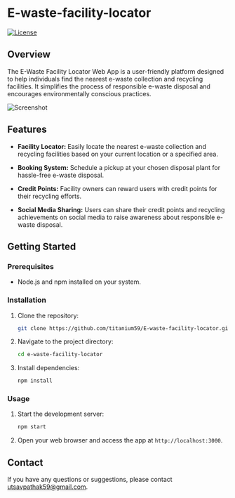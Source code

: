 # E-waste-facility-locator

[![License](https://img.shields.io/badge/License-MIT-blue.svg)](https://opensource.org/licenses/MIT)

## Overview

The E-Waste Facility Locator Web App is a user-friendly platform designed to help individuals find the nearest e-waste collection and recycling facilities. It simplifies the process of responsible e-waste disposal and encourages environmentally conscious practices.

![Screenshot](screenshot.png)

## Features

- **Facility Locator:** Easily locate the nearest e-waste collection and recycling facilities based on your current location or a specified area.

- **Booking System:** Schedule a pickup at your chosen disposal plant for hassle-free e-waste disposal.

- **Credit Points:** Facility owners can reward users with credit points for their recycling efforts.

- **Social Media Sharing:** Users can share their credit points and recycling achievements on social media to raise awareness about responsible e-waste disposal.

## Getting Started

### Prerequisites

- Node.js and npm installed on your system.

### Installation

1. Clone the repository:

   ```bash
   git clone https://github.com/titanium59/E-waste-facility-locator.git
2. Navigate to the project directory:

   ```bash
   cd e-waste-facility-locator
   ```

3. Install dependencies:

   ```bash
   npm install
   ```

### Usage

1. Start the development server:

   ```bash
   npm start
   ```

2. Open your web browser and access the app at `http://localhost:3000`.

## Contact

If you have any questions or suggestions, please contact utsavpathak59@gmail.com.
